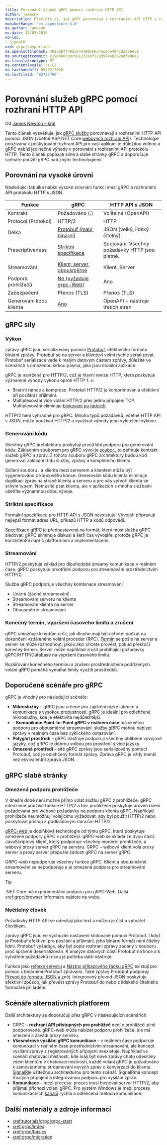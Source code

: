 ```yaml
---
title: Porovnání služeb gRPC pomocí rozhraní HTTP API
author: jamesnk
description: Přečtěte si, jak gRPC porovnává s rozhraními API HTTP a co doporučuje scénáře.
monikerRange: '>= aspnetcore-3.0'
ms.author: jamesnk
ms.date: 12/05/2019
no-loc:
- SignalR
uid: grpc/comparison
ms.openlocfilehash: 4b83a8ff48d5544390166a4acece404cd3d26ec0
ms.sourcegitcommit: c19e388c83c981232e6f128d97440262adfe06e2
ms.translationtype: MT
ms.contentlocale: cs-CZ
ms.lasthandoff: 05/02/2020
ms.locfileid: "82727786"
---
```

# <a name="compare-grpc-services-with-http-apis"></a>Porovnání služeb gRPC pomocí rozhraní HTTP API

Od [James Newton – král](https://twitter.com/jamesnk)

Tento článek vysvětluje, jak [gRPC služby](https://grpc.io/docs/guides/) porovnávají s rozhraními HTTP API pomocí JSON (včetně ASP.NET Core [webových rozhraní API](xref:web-api/index)). Technologie používaná k poskytování rozhraní API pro vaši aplikaci je důležitou volbou a gRPC nabízí jedinečné výhody v porovnání s rozhraními API protokolu HTTP. Tento článek popisuje silné a slabé stránky gRPC a doporučuje scénáře použití gRPC nad jinými technologiemi.

## <a name="high-level-comparison"></a>Porovnání na vysoké úrovni

Následující tabulka nabízí vysoké srovnání funkcí mezi gRPC a rozhraními API protokolu HTTP s JSON.

| Funkce          | gRPC                                               | HTTP API s JSON           |
| ---------------- | -------------------------------------------------- | ----------------------------- |
| Kontrakt         | Požadováno (*.*)                                | Volitelné (OpenAPI)            |
| Protocol (Protokol)         | HTTP/2                                             | HTTP                          |
| Délka          | [Protobuf (malý, binární)](#performance)           | JSON (velký, lidský čitelný)  |
| Prescriptiveness | [Striktní specifikace](#strict-specification)      | Spojování. Všechny požadavky HTTP jsou platné.     |
| Streamování        | [Klient, server, obousměrné](#streaming)       | Klient, Server                |
| Podpora prohlížečů  | [Ne (vyžaduje grpc-Web)](#limited-browser-support) | Ano                           |
| Zabezpečení         | Přenos (TLS)                                    | Přenos (TLS)               |
| Generování kódu klienta | [Ano](#code-generation)                      | OpenAPI + nástroje třetích stran |

## <a name="grpc-strengths"></a>gRPC síly

### <a name="performance"></a>Výkon

zprávy gRPC jsou serializovány pomocí [Protobuf](https://developers.google.com/protocol-buffers/docs/overview), efektivního formátu binární zprávy. Protobuf se na server a klientovi velmi rychle serializovat. Protobuf serializace vede k malým datovým částem zprávy, důležité ve scénářích s omezenou šířkou pásma, jako jsou mobilní aplikace.

gRPC je navržená pro HTTP/2, což je hlavní revize HTTP, která poskytuje významné výhody výkonu oproti HTTP 1. x:

* Binární rámce a komprese. Protokol HTTP/2 je komprimován a efektivní při posílání i přijímání.
* Multiplexování více volání HTTP/2 přes jedno připojení TCP. Multiplexování eliminuje [blokování po řádcích](https://en.wikipedia.org/wiki/Head-of-line_blocking).

HTTP/2 není výhradně pro gRPC. Mnoho typů požadavků, včetně HTTP API s JSON, může používat HTTP/2 a využívat výhody jeho vylepšení výkonu.

### <a name="code-generation"></a>Generování kódu

Všechny gRPC architektury poskytují prvotřídní podporu pro generování kódu. Základním souborem pro gRPC vývoj je [soubor...](https://developers.google.com/protocol-buffers/docs/proto3)to definuje kontrakt služeb gRPC a zpráv. Z tohoto souboru gRPC architektury budou kód generovat základní třídu služby, zprávy a kompletního klienta.

Sdílení souboru *.* a klienta mezi serverem a klientem může být vygenerováno z koncového konce. Generování kódu klienta eliminuje duplikaci zpráv na straně klienta a serveru a pro vás vytvoří klienta se silným typem. Nemusíte psát klienta, ale v aplikacích s mnoha službami ušetříte významnou dobu vývoje.

### <a name="strict-specification"></a>Striktní specifikace

Formální specifikace pro HTTP API s JSON neexistuje. Vývojáři připravují nejlepší formát adres URL, příkazů HTTP a kódů odpovědí.

[Specifikace gRPC](https://github.com/grpc/grpc/blob/master/doc/PROTOCOL-HTTP2.md) je přednastavená na formát, který musí služba gRPC sledovat. gRPC eliminuje diskusi a šetří čas vývojáře, protože gRPC je konzistentní napříč platformami a implementacemi.

### <a name="streaming"></a>Streamování

HTTP/2 poskytuje základ pro dlouhodobé streamy komunikace v reálném čase. gRPC poskytuje prvotřídní podporu pro streamování prostřednictvím HTTP/2.

Služba gRPC podporuje všechny kombinace streamování:

* Unární (žádné streamování)
* Streamování serveru na klienta
* Streamování klienta na server
* Obousměrné streamování

### <a name="deadlinetimeouts-and-cancellation"></a>Konečný termín, vypršení časového limitu a zrušení

gRPC umožňuje klientům určit, jak dlouho mají být ochotni počkat na dokončení vzdáleného volání procedur (RPC). [Termín](https://grpc.io/blog/deadlines) se pošle na server a server se může rozhodnout, jakou akci chcete provést, pokud překročí konečný termín. Server může například zrušit probíhající požadavky gRPC/HTTP/Database na vypršení časového limitu.

Rozšiřování konečného termínu a zrušení prostřednictvím podřízených volání gRPC pomáhá vymáhat limity využití prostředků.

## <a name="grpc-recommended-scenarios"></a>Doporučené scénáře pro gRPC

gRPC je vhodný pro následující scénáře:

* **Mikroslužby** &ndash; gRPC jsou určené pro zajištění nízké latence a komunikace s vysokou propustností. gRPC je ideální pro odlehčené mikroslužby, kde je efektivita nejdůležitější.
* &ndash; **Komunikace Point-to-Point gRPC v reálném čase** má skvělou podporu pro obousměrné streamování. služby gRPC mohou nabízet zprávy v reálném čase bez cyklického dotazování.
* **Polyglot prostředí** &ndash; gRPC nástroje podporují všechny oblíbené vývojové jazyky, což gRPC je dobrou volbou pro prostředí s více jazyky.
* **Omezená prostředí** &ndash; sítě gRPC zprávy jsou serializovány pomocí Protobuf, což je odlehčený formát zprávy. Zpráva gRPC je vždy menší než ekvivalentní zpráva JSON.

## <a name="grpc-weaknesses"></a>gRPC slabé stránky

### <a name="limited-browser-support"></a>Omezená podpora prohlížeče

V dnešní době není možné přímo volat službu gRPC z prohlížeče. gRPC intenzivně používá funkce HTTP/2 a bez prohlížeče poskytuje úroveň řízení požadovaná pro webové požadavky na podporu klienta gRPC. Například prohlížeče neumožňují volajícímu vyžadovat, aby byl použit HTTP/2 nebo poskytoval přístup k podkladovým rámcům HTTP/2.

[gRPC-web](https://grpc.io/docs/tutorials/basic/web.html) je doplňková technologie od týmu gRPC, která poskytuje omezené podpory gRPC v prohlížeči. gRPC-web se skládá ze dvou částí: JavaScriptový klient, který podporuje všechny moderní prohlížeče, a webový proxy server gRPC na serveru. GRPC – webový klient volá proxy server a proxy server přepošle žádosti gRPC na server gRPC.

GRPC-web nepodporuje všechny funkce gRPC. Klient a obousměrné streamování se nepodporuje a je omezená podpora pro streamování serveru.

> [!TIP]
> .NET Core má experimentální podporu pro gRPC-Web. Další <xref:grpc/browser> informace najdete na webu.

### <a name="not-human-readable"></a>Nečitelný člověk

Požadavky HTTP API se odesílají jako text a můžou je číst a vytvářet člověkem.

zprávy gRPC jsou ve výchozím nastavení kódované pomocí Protobuf. I když je Protobuf efektivní pro posílání a přijímání, jeho binární formát není čitelný lidmi. Protobuf vyžaduje, aby byl popis rozhraní zprávy zadaný v souboru *.* proč správně deserializován. K analýze datových částí Protobuf na lince a k vytváření požadavků rukou je potřeba další nástroje.

Funkce jako [reflexe serveru](https://github.com/grpc/grpc/blob/master/doc/server-reflection.md) a [Nástroj příkazového řádku gRPC](https://github.com/grpc/grpc/blob/master/doc/command_line_tool.md) existují pro pomoc s binárními Protobuf zprávami. Také zprávy Protobuf podporují [Převod do formátu JSON a z](https://developers.google.com/protocol-buffers/docs/proto3#json)něj. Integrovaný převod JSON poskytuje efektivní způsob, jak převést zprávy Protobuf do nebo z lidského čitelného formuláře při ladění.

## <a name="alternative-framework-scenarios"></a>Scénáře alternativních platforem

Další architektury se doporučují přes gRPC v následujících scénářích:

* GRPC &ndash; **rozhraní API přístupných pro prohlížeč** není v prohlížeči plně podporované. gRPC-web může nabízet podporu prohlížeče, ale má omezení a zavádí proxy serveru.
* **Všesměrové vysílání gRPC komunikace** &ndash; v reálném čase podporuje komunikaci v reálném čase prostřednictvím streamování, ale koncept vysílání zprávy z registrovaných připojení neexistuje. Například ve scénáři chatovací místnosti, kde mají být nové zprávy chatu odesílány všem klientům v chatovací místnosti, každé volání gRPC je požadováno k samostatnému streamování nových zpráv o konverzaci do klienta. [SignalR](xref:signalr/introduction)je užitečnou architekturou pro tento scénář. SignalRmá koncept trvalých připojení a integrovanou podporu pro vysílání zpráv.
* **Komunikace** &ndash; mezi procesy: proces musí hostovat server HTTP/2, aby přijímal příchozí volání gRPC. Pro systém Windows je mezi procesy komunikačních [kanálů](/dotnet/standard/io/pipe-operations) rychlá a odlehčená metoda komunikace.

## <a name="additional-resources"></a>Další materiály a zdroje informací

* <xref:tutorials/grpc/grpc-start>
* <xref:grpc/index>
* <xref:grpc/basics>
* <xref:grpc/migration>
